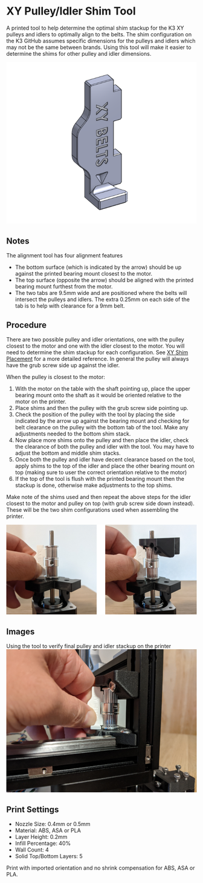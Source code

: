 # XY Pulley/Idler Shim Tool

A printed tool to help determine the optimal shim stackup for the K3 XY pulleys and idlers to optimally align to the belts. The shim configuration on the K3 GitHub assumes specific dimensions for the pulleys and idlers which may not be the same between brands. Using this tool will make it easier to determine the shims for other pulley and idler dimensions.

![CAD](Images/cad.png)

## Notes

The alignment tool has four alignment features
- The bottom surface (which is indicated by the arrow) should be up against the printed bearing mount closest to the motor.
- The top surface (opposite the arrow) should be aligned with the printed bearing mount furthest from the motor.
- The two tabs are 9.5mm wide and are positioned where the belts will intersect the pulleys and idlers. The extra 0.25mm on each side of the tab is to help with clearance for a 9mm belt.

## Procedure

There are two possible pulley and idler orientations, one with the pulley closest to the motor and one with the idler closest to the motor. You will need to determine the shim stackup for each configuration. See [XY Shim Placement](https://github.com/Annex-Engineering/Gasherbrum-K3/tree/main/Release_1_2/STLs/XY_Gantry) for a more detailed reference. In general the pulley will always have the grub screw side up against the idler.

When the pulley is closest to the motor:

1. With the motor on the table with the shaft pointing up, place the upper bearing mount onto the shaft as it would be oriented relative to the motor on the printer.
2. Place shims and then the pulley with the grub screw side pointing up.
3. Check the position of the pulley with the tool by placing the side indicated by the arrow up against the bearing mount and checking for belt clearance on the pulley with the bottom tab of the tool. Make any adjustments needed to the bottom shim stack.
4. Now place more shims onto the pulley and then place the idler, check the clearance of both the pulley and idler with the tool. You may have to adjust the bottom and middle shim stacks.
5. Once both the pulley and idler have decent clearance based on the tool, apply shims to the top of the idler and place the other bearing mount on top (making sure to user the correct orientation relative to the motor)
6. If the top of the tool is flush with the printed bearing mount then the stackup is done, otherwise make adjustments to the top shims.

Make note of the shims used and then repeat the above steps for the idler closest to the motor and pulley on top (with grub screw side down instead). These will be the two shim configurations used when assembling the printer.

![Stackup](Images/stackup.png)

## Images

Using the tool to verify final pulley and idler stackup on the printer
![Alignment](Images/alignment.png)

## Print Settings

- Nozzle Size: 0.4mm or 0.5mm
- Material: ABS, ASA or PLA
- Layer Height: 0.2mm
- Infill Percentage: 40%
- Wall Count: 4
- Solid Top/Bottom Layers: 5

Print with imported orientation and no shrink compensation for ABS, ASA or PLA.